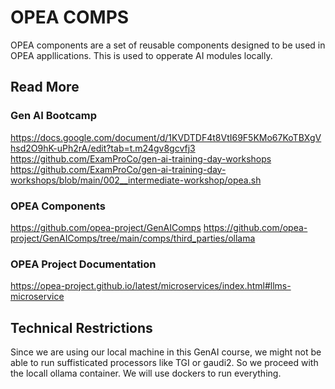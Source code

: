 # OPEA COMPS
OPEA components are a set of reusable components designed to be used in OPEA appllications.
This is used to opperate AI modules locally.

## Read More
### Gen AI Bootcamp
https://docs.google.com/document/d/1KVDTDF4t8VtI69F5KMo67KoTBXgVhsd2O9hK-uPh2rA/edit?tab=t.m24gv8gcvfj3
https://github.com/ExamProCo/gen-ai-training-day-workshops
https://github.com/ExamProCo/gen-ai-training-day-workshops/blob/main/002__intermediate-workshop/opea.sh
### OPEA Components
https://github.com/opea-project/GenAIComps
https://github.com/opea-project/GenAIComps/tree/main/comps/third_parties/ollama
### OPEA Project Documentation
https://opea-project.github.io/latest/microservices/index.html#llms-microservice

## Technical Restrictions
Since we are using our local machine in this GenAI course, we might not be able to run suffisticated processors like TGI or gaudi2.
So we proceed with the locall ollama container.
We will use dockers to run everything.